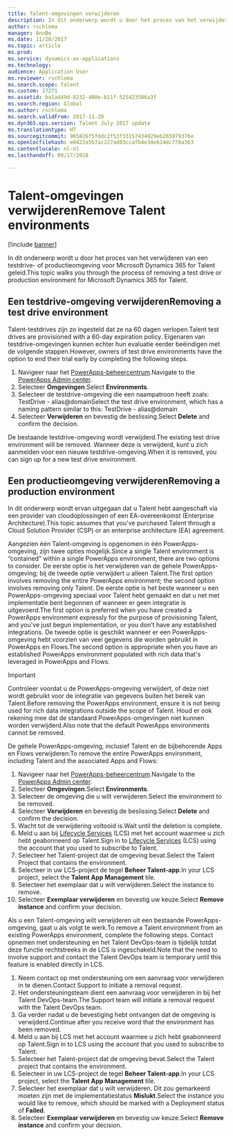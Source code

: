 ```yaml
---
title: Talent-omgevingen verwijderen
description: In dit onderwerp wordt u door het proces van het verwijderen van een testdrive- of productieomgeving voor Microsoft Dynamics 365 for Talent geleid.
author: rschloma
manager: AnnBe
ms.date: 11/20/2017
ms.topic: article
ms.prod: 
ms.service: dynamics-ax-applications
ms.technology: 
audience: Application User
ms.reviewer: rschloma
ms.search.scope: Talent
ms.custom: 17271
ms.assetid: ba1ad49d-8232-400e-b11f-525423506a3f
ms.search.region: Global
ms.author: rschloma
ms.search.validFrom: 2017-11-20
ms.dyn365.ops.version: Talent July 2017 update
ms.translationtype: HT
ms.sourcegitcommit: 965826f5fddc2f53f33157434929eb265979376e
ms.openlocfilehash: e0422a5b7ac227ad03ccafb4e34e614dc770a363
ms.contentlocale: nl-nl
ms.lasthandoff: 09/17/2018

---
```

# <a name="remove-talent-environments"></a><span data-ttu-id="04dd1-103">Talent-omgevingen verwijderen</span><span class="sxs-lookup"><span data-stu-id="04dd1-103">Remove Talent environments</span></span>

[!include [banner](includes/banner.md)]

<span data-ttu-id="04dd1-104">In dit onderwerp wordt u door het proces van het verwijderen van een testdrive- of productieomgeving voor Microsoft Dynamics 365 for Talent geleid.</span><span class="sxs-lookup"><span data-stu-id="04dd1-104">This topic walks you through the process of removing a test drive or production environment for Microsoft Dynamics 365 for Talent.</span></span>

## <a name="removing-a-test-drive-environment"></a><span data-ttu-id="04dd1-105">Een testdrive-omgeving verwijderen</span><span class="sxs-lookup"><span data-stu-id="04dd1-105">Removing a test drive environment</span></span>

<span data-ttu-id="04dd1-106">Talent-testdrives zijn zo ingesteld dat ze na 60 dagen verlopen.</span><span class="sxs-lookup"><span data-stu-id="04dd1-106">Talent test drives are provisioned with a 60-day expiration policy.</span></span> <span data-ttu-id="04dd1-107">Eigenaren van testdrive-omgevingen kunnen echter hun evaluatie eerder beëindigen met de volgende stappen.</span><span class="sxs-lookup"><span data-stu-id="04dd1-107">However, owners of test drive environments have the option to end their trial early by completing the following steps.</span></span> 

1. <span data-ttu-id="04dd1-108">Navigeer naar het [PowerApps-beheercentrum](https://admin.businessplatform.microsoft.com/).</span><span class="sxs-lookup"><span data-stu-id="04dd1-108">Navigate to the [PowerApps Admin center](https://admin.businessplatform.microsoft.com/).</span></span>
2. <span data-ttu-id="04dd1-109">Selecteer **Omgevingen**.</span><span class="sxs-lookup"><span data-stu-id="04dd1-109">Select **Environments**.</span></span>
3. <span data-ttu-id="04dd1-110">Selecteer de testdrive-omgeving die een naampatroon heeft zoals: TestDrive - alias@domain</span><span class="sxs-lookup"><span data-stu-id="04dd1-110">Select the test drive environment, which has a naming pattern similar to this: TestDrive - alias@domain</span></span>
4. <span data-ttu-id="04dd1-111">Selecteer **Verwijderen** en bevestig de beslissing.</span><span class="sxs-lookup"><span data-stu-id="04dd1-111">Select **Delete** and confirm the decision.</span></span> 

<span data-ttu-id="04dd1-112">De bestaande testdrive-omgeving wordt verwijderd.</span><span class="sxs-lookup"><span data-stu-id="04dd1-112">The existing test drive environment will be removed.</span></span> <span data-ttu-id="04dd1-113">Wanneer deze is verwijderd, kunt u zich aanmelden voor een nieuwe testdrive-omgeving.</span><span class="sxs-lookup"><span data-stu-id="04dd1-113">When it is removed, you can sign up for a new test drive environment.</span></span> 

## <a name="removing-a-production-environment"></a><span data-ttu-id="04dd1-114">Een productieomgeving verwijderen</span><span class="sxs-lookup"><span data-stu-id="04dd1-114">Removing a production environment</span></span>

<span data-ttu-id="04dd1-115">In dit onderwerp wordt ervan uitgegaan dat u Talent hebt aangeschaft via een provider van cloudoplossingen of een EA-overeenkomst (Enterprise Architecture).</span><span class="sxs-lookup"><span data-stu-id="04dd1-115">This topic assumes that you've purchased Talent through a Cloud Solution Provider (CSP) or an enterprise architecture (EA) agreement.</span></span> 

<span data-ttu-id="04dd1-116">Aangezien één Talent-omgeving is opgenomen in één PowerApps-omgeving, zijn twee opties mogelijk.</span><span class="sxs-lookup"><span data-stu-id="04dd1-116">Since a single Talent environment is “contained” within a single PowerApps environment, there are two options to consider.</span></span> <span data-ttu-id="04dd1-117">De eerste optie is het verwijderen van de gehele PowerApps-omgeving; bij de tweede optie verwijdert u alleen Talent.</span><span class="sxs-lookup"><span data-stu-id="04dd1-117">The first option involves removing the entire PowerApps environment; the second option involves removing only Talent.</span></span> <span data-ttu-id="04dd1-118">De eerste optie is het beste wanneer u een PowerApps-omgeving speciaal voor Talent hebt gemaakt en dat u net met implementatie bent begonnen of wanneer er geen integratie is uitgevoerd.</span><span class="sxs-lookup"><span data-stu-id="04dd1-118">The first option is preferred when you have created a PowerApps environment expressly for the purpose of provisioning Talent, and you've just begun implementation, or you don’t have any established integrations.</span></span> <span data-ttu-id="04dd1-119">De tweede optie is geschikt wanneer er een PowerApps-omgeving hebt voorzien van veel gegevens die worden gebruikt in PowerApps en Flows.</span><span class="sxs-lookup"><span data-stu-id="04dd1-119">The second option is appropriate when you have an established PowerApps environment populated with rich data that's leveraged in PowerApps and Flows.</span></span>

> [!Important]
> <span data-ttu-id="04dd1-120">Controleer voordat u de PowerApps-omgeving verwijdert, of deze niet wordt gebruikt voor de integratie van gegevens buiten het bereik van Talent.</span><span class="sxs-lookup"><span data-stu-id="04dd1-120">Before removing the PowerApps environment, ensure it is not being used for rich data integrations outside the scope of Talent.</span></span> <span data-ttu-id="04dd1-121">Houd er ook rekening mee dat de standaard PowerApps-omgevingen niet kunnen worden verwijderd.</span><span class="sxs-lookup"><span data-stu-id="04dd1-121">Also note that the default PowerApps environments cannot be removed.</span></span> 

<span data-ttu-id="04dd1-122">De gehele PowerApps-omgeving, inclusief Talent en de bijbehorende Apps en Flows verwijderen:</span><span class="sxs-lookup"><span data-stu-id="04dd1-122">To remove the entire PowerApps environment, including Talent and the associated Apps and Flows:</span></span>

1. <span data-ttu-id="04dd1-123">Navigeer naar het [PowerApps-beheercentrum](https://admin.businessplatform.microsoft.com/).</span><span class="sxs-lookup"><span data-stu-id="04dd1-123">Navigate to the [PowerApps Admin center](https://admin.businessplatform.microsoft.com/).</span></span>
2. <span data-ttu-id="04dd1-124">Selecteer **Omgevingen**.</span><span class="sxs-lookup"><span data-stu-id="04dd1-124">Select **Environments**.</span></span>
3. <span data-ttu-id="04dd1-125">Selecteer de omgeving die u wilt verwijderen.</span><span class="sxs-lookup"><span data-stu-id="04dd1-125">Select the environment to be removed.</span></span>
4. <span data-ttu-id="04dd1-126">Selecteer **Verwijderen** en bevestig de beslissing.</span><span class="sxs-lookup"><span data-stu-id="04dd1-126">Select **Delete** and confirm the decision.</span></span> 
5. <span data-ttu-id="04dd1-127">Wacht tot de verwijdering voltooid is.</span><span class="sxs-lookup"><span data-stu-id="04dd1-127">Wait until the deletion is complete.</span></span>
6. <span data-ttu-id="04dd1-128">Meld u aan bij [Lifecycle Services](https://lcs.dynamics.com/Logon/Index) (LCS) met het account waarmee u zich hebt geabonneerd op Talent.</span><span class="sxs-lookup"><span data-stu-id="04dd1-128">Sign in to [Lifecycle Services](https://lcs.dynamics.com/Logon/Index) (LCS) using the account that you used to subscribe to Talent.</span></span> 
7. <span data-ttu-id="04dd1-129">Selecteer het Talent-project dat de omgeving bevat.</span><span class="sxs-lookup"><span data-stu-id="04dd1-129">Select the Talent Project that contains the environment.</span></span> 
8. <span data-ttu-id="04dd1-130">Selecteer in uw LCS-project de tegel **Beheer Talent-app**.</span><span class="sxs-lookup"><span data-stu-id="04dd1-130">In your LCS project, select the **Talent App Management** tile.</span></span> 
9. <span data-ttu-id="04dd1-131">Selecteer het exemplaar dat u wilt verwijderen.</span><span class="sxs-lookup"><span data-stu-id="04dd1-131">Select the instance to remove.</span></span> 
10. <span data-ttu-id="04dd1-132">Selecteer **Exemplaar verwijderen** en bevestig uw keuze.</span><span class="sxs-lookup"><span data-stu-id="04dd1-132">Select **Remove instance** and confirm your decision.</span></span>  

<span data-ttu-id="04dd1-133">Als u een Talent-omgeving wilt verwijderen uit een bestaande PowerApps-omgeving, gaat u als volgt te werk.</span><span class="sxs-lookup"><span data-stu-id="04dd1-133">To remove a Talent environment from an existing PowerApps environment, complete the following steps.</span></span> <span data-ttu-id="04dd1-134">Contact opnemen met ondersteuning en het Talent DevOps-team is tijdelijk totdat deze functie rechtstreeks in de LCS is ingeschakeld.</span><span class="sxs-lookup"><span data-stu-id="04dd1-134">Note that the need to involve support and contact the Talent DevOps team is temporary until this feature is enabled directly in LCS.</span></span>

1. <span data-ttu-id="04dd1-135">Neem contact op met ondersteuning om een aanvraag voor verwijderen in te dienen.</span><span class="sxs-lookup"><span data-stu-id="04dd1-135">Contact Support to initiate a removal request.</span></span>
2. <span data-ttu-id="04dd1-136">Het ondersteuningsteam dient een aanvraag voor verwijderen in bij het Talent DevOps-team.</span><span class="sxs-lookup"><span data-stu-id="04dd1-136">The Support team will initiate a removal request with the Talent DevOps team.</span></span> 
3. <span data-ttu-id="04dd1-137">Ga verder nadat u de bevestiging hebt ontvangen dat de omgeving is verwijderd.</span><span class="sxs-lookup"><span data-stu-id="04dd1-137">Continue after you receive word that the environment has been removed.</span></span>
4.  <span data-ttu-id="04dd1-138">Meld u aan bij LCS met het account waarmee u zich hebt geabonneerd op Talent.</span><span class="sxs-lookup"><span data-stu-id="04dd1-138">Sign in to LCS using the account that you used to subscribe to Talent.</span></span> 
5. <span data-ttu-id="04dd1-139">Selecteer het Talent-project dat de omgeving bevat.</span><span class="sxs-lookup"><span data-stu-id="04dd1-139">Select the Talent project that contains the environment.</span></span> 
6. <span data-ttu-id="04dd1-140">Selecteer in uw LCS-project de tegel **Beheer Talent-app**.</span><span class="sxs-lookup"><span data-stu-id="04dd1-140">In your LCS project, select the **Talent App Management** tile.</span></span> 
7. <span data-ttu-id="04dd1-141">Selecteer het exemplaar dat u wilt verwijderen. Dit zou gemarkeerd moeten zijn met de implementatiestatus **Mislukt**.</span><span class="sxs-lookup"><span data-stu-id="04dd1-141">Select the instance you would like to remove, which should be marked with a Deployment status of **Failed**.</span></span>
8. <span data-ttu-id="04dd1-142">Selecteer **Exemplaar verwijderen** en bevestig uw keuze.</span><span class="sxs-lookup"><span data-stu-id="04dd1-142">Select **Remove instance** and confirm your decision.</span></span> 


